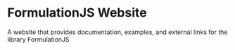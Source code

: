# FormulationJS Website
A website that provides documentation, examples, and external links for the library FormulationJS
